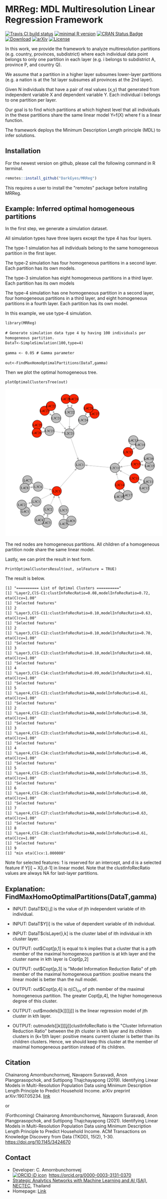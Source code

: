 MRReg: MDL Multiresolution Linear Regression Framework
==========================================================
[![Travis CI build status](https://travis-ci.com/DarkEyes/MRReg.svg?branch=master)](https://travis-ci.com/DarkEyes/MRReg/)
[![minimal R version](https://img.shields.io/badge/R%3E%3D-3.5.0-6666ff.svg)](https://cran.r-project.org/)
[![CRAN Status Badge](https://www.r-pkg.org/badges/version-last-release/MRReg)](https://cran.r-project.org/package=MRReg)
[![Download](https://cranlogs.r-pkg.org/badges/grand-total/MRReg)](https://cran.r-project.org/package=MRReg)
[![arXiv](https://img.shields.io/badge/cs.LG-arXiv%3A1907.05234-B31B1B.svg)](https://arxiv.org/abs/1907.05234)
[![License](https://img.shields.io/badge/License-MIT-orange.svg)](https://spdx.org/licenses/MIT.html)

In this work, we provide the framework to analyze multiresolution partitions (e.g. country, provinces, subdistrict) where each individual data point belongs to only one partition in each layer (e.g. i belongs to subdistrict A, province P, and country Q).

We assume that a partition in a higher layer subsumes lower-layer partitions (e.g. a nation is at the 1st layer subsumes all provinces at the 2nd layer). 

Given N individuals that have a pair of real values (x,y) that generated from  independent variable X and dependent variable Y.
Each individual i belongs to one partition per layer.

Our goal is to find which partitions at which highest level that all individuals in the these partitions share the same linear model Y=f(X) where f is a linear function.

The framework deploys the Minimum Description Length principle (MDL) to infer solutions.

Installation
------------

For the newest version on github, please call the following command in R terminal.


``` r
remotes::install_github("DarkEyes/MRReg")
```
This requires a user to install the "remotes" package before installing MRReg.

Example: Inferred optimal homogeneous partitions
----------------------------------------------------------------------------------

In the first step, we generate a simulation dataset.

All simulation types have three layers except the type 4 has four layers.

The type-1 simulation has all individuals belong to the same homogeneous partition in the first layer.

The type-2 simulation has four homogeneous partitions in a second layer. Each partition has its own models.

The type-3 simulation has eight homogeneous partitions in a third layer. Each partition has its own models

The type-4 simulation has one homogeneous partition in a second layer, four homogeneous partitions in a third layer, and eight homogeneous partitions in a fourth layer. Each partition has its own model.

In this example, we use type-4 simulation.


```{r}
library(MRReg)

# Generate simulation data type 4 by having 100 individuals per homogeneous partition.
DataT<-SimpleSimulation(100,type=4)

gamma <- 0.05 # Gamma parameter

out<-FindMaxHomoOptimalPartitions(DataT,gamma)

```
Then we plot the optimal homogeneous tree.

```{r}
plotOptimalClustersTree(out)
```

<img src="https://github.com/DarkEyes/MRReg/raw/master/man/FIG/Htree.png" width="600">

The red nodes are homogeneous partitions.
All children of a homogeneous partition node share the same linear model.


Lastly, we can print the result in text form.


```{r}
PrintOptimalClustersResult(out, selFeature = TRUE)
```
The result is below.
```{r}
[1] "========== List of Optimal Clusters =========="
[1] "Layer2,ClS-C1:clustInfoRecRatio=0.08,modelInfoRecRatio=0.72, eta(C)cv=1.00"
[1] "Selected features"
[1] 2
[1] "Layer3,ClS-C11:clustInfoRecRatio=0.10,modelInfoRecRatio=0.63, eta(C)cv=1.00"
[1] "Selected features"
[1] 2
[1] "Layer3,ClS-C12:clustInfoRecRatio=0.10,modelInfoRecRatio=0.70, eta(C)cv=1.00"
[1] "Selected features"
[1] 3
[1] "Layer3,ClS-C13:clustInfoRecRatio=0.10,modelInfoRecRatio=0.68, eta(C)cv=1.00"
[1] "Selected features"
[1] 4
[1] "Layer3,ClS-C14:clustInfoRecRatio=0.09,modelInfoRecRatio=0.61, eta(C)cv=1.00"
[1] "Selected features"
[1] 5
[1] "Layer4,ClS-C21:clustInfoRecRatio=NA,modelInfoRecRatio=0.61, eta(C)cv=1.00"
[1] "Selected features"
[1] 2
[1] "Layer4,ClS-C22:clustInfoRecRatio=NA,modelInfoRecRatio=0.58, eta(C)cv=1.00"
[1] "Selected features"
[1] 3
[1] "Layer4,ClS-C23:clustInfoRecRatio=NA,modelInfoRecRatio=0.61, eta(C)cv=1.00"
[1] "Selected features"
[1] 4
[1] "Layer4,ClS-C24:clustInfoRecRatio=NA,modelInfoRecRatio=0.46, eta(C)cv=1.00"
[1] "Selected features"
[1] 5
[1] "Layer4,ClS-C25:clustInfoRecRatio=NA,modelInfoRecRatio=0.55, eta(C)cv=1.00"
[1] "Selected features"
[1] 6
[1] "Layer4,ClS-C26:clustInfoRecRatio=NA,modelInfoRecRatio=0.60, eta(C)cv=1.00"
[1] "Selected features"
[1] 7
[1] "Layer4,ClS-C27:clustInfoRecRatio=NA,modelInfoRecRatio=0.63, eta(C)cv=1.00"
[1] "Selected features"
[1] 8
[1] "Layer4,ClS-C28:clustInfoRecRatio=NA,modelInfoRecRatio=0.61, eta(C)cv=1.00"
[1] "Selected features"
[1] 9
[1] "min eta(C)cv:1.000000"
```
Note for selected features: 1 is reserved for an intercept, and d is a selected feature if Y[i] ~ X[i,d-1] in linear model.
Note that the clustInfoRecRatio values are always NA for last-layer partitions.

Explanation: FindMaxHomoOptimalPartitions(DataT,gamma)
----------------------------------------------------------------------------------

- INPUT: DataT$X[i,j] is the value of jth independent variable of ith individual. 
- INPUT: DataT$Y[i] is the value of dependent variable of ith individual. 
- INPUT: DataT$clsLayer[i,k] is the cluster label of ith individual in kth cluster layer.

- OUTPUT: out$Copt[p,1] is equal to k implies that a cluster that is a pth member of the maximal homogeneous partition is at kth layer and the cluster name in kth layer is Copt[p,2]
- OUTPUT: out$Copt[p,3] is "Model Information Reduction Ratio" of pth member of the maximal homogeneous partition: positive means the linear model is better than the null model.
- OUTPUT: out$Copt[p,4] is $\eta( {C} )_{\text{cv}}$  of pth member of the maximal homogeneous partition. The greater Copt[p,4], the higher homogeneous degree of this cluster.
- OUTPUT: out$models[[k]][[j]] is the linear regression model of jth cluster in kth layer.
- OUTPUT: out$models[[k]][[j]]$clustInfoRecRatio is the "Cluster Information Reduction Ratio" between the jth cluster in kth layer and its children clusters in (k+1)th layer: positive means current cluster is better than its children clusters. Hence, we should keep this cluster at the member of maximal homogeneous partition instead of its children. 

Citation
----------------------------------------------------------------------------------
Chainarong Amornbunchornvej, Navaporn Surasvadi, Anon Plangprasopchok, and Suttipong Thajchayapong (2019). Identifying Linear Models in Multi-Resolution Population Data using Minimum Description Length Principle to Predict Household Income. arXiv preprint arXiv:1907.05234. <a href="https://arxiv.org/abs/1907.05234">link</a>

or

(Forthcoming) Chainarong Amornbunchornvej, Navaporn Surasvadi, Anon Plangprasopchok, and Suttipong Thajchayapong (2021). Identifying Linear Models in Multi-Resolution Population Data using Minimum Description Length Principle to Predict Household Income. ACM Transactions on Knowledge Discovery from Data (TKDD), 15(2), 1-30. https://doi.org/10.1145/3424670  

Contact
----------------------------------------------------------------------------------
- Developer: C. Amornbunchornvej<div itemscope itemtype="https://schema.org/Person"><a itemprop="sameAs" content="https://orcid.org/0000-0003-3131-0370" href="https://orcid.org/0000-0003-3131-0370" target="orcid.widget" rel="noopener noreferrer" style="vertical-align:top;"><img src="https://orcid.org/sites/default/files/images/orcid_16x16.png" style="width:1em;margin-right:.5em;" alt="ORCID iD icon">https://orcid.org/0000-0003-3131-0370</a></div>
- <a href="https://www.nectec.or.th/en/research/dsaru/dsarg-sai.html">Strategic Analytics Networks with Machine Learning and AI (SAI)</a>, <a href="https://www.nectec.or.th/en/">NECTEC</a>, Thailand
- Homepage: <a href="https://sites.google.com/view/amornbunchornvej/home">Link</a>
 
